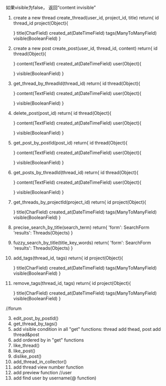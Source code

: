 如果visible为false， 返回“content invisible”

1. create a new thread
create_thread(user_id, project_id, title)
return{
    id
    thread_id
    project(Object){

    }
    title(CharField)
    created_at(DateTimeField)
    tags(ManyToManyField)
    visible(BooleanField)
}      

2. create a new post
create_post(user_id, thread_id, content)
return{
    id
    thread(Object){

    }
    content(TextField)
    created_at(DateTimeField)
    user(Object){

    }
    visible(BooleanField)
}      

3. get_thread_by_threadId(thread_id)
return{
    id
    thread(Object){

    }
    content(TextField)
    created_at(DateTimeField)
    user(Object){

    }
    visible(BooleanField)
}   

4. delete_post(post_id)
return{
    id
    thread(Object){

    }
    content(TextField)
    created_at(DateTimeField)
    user(Object){

    }
    visible(BooleanField)
}  

5. get_post_by_postId(post_id)
return{
    id
    thread(Object){

    }
    content(TextField)
    created_at(DateTimeField)
    user(Object){

    }
    visible(BooleanField)
}  

6. get_posts_by_threadId(thread_id)
return{
    id
    thread(Object){

    }
    content(TextField)
    created_at(DateTimeField)
    user(Object){

    }
    visible(BooleanField)
}  

7. get_threads_by_projectId(project_id)
return{
    id
    project(Object){

    }
    title(CharField)
    created_at(DateTimeField)
    tags(ManyToManyField)
    visible(BooleanField)
}  

8. precise_search_by_title(search_term)
return{
    'form': SearchForm
    'results': Threads(Objects)
}

9. fuzzy_search_by_title(title_key_words)
return{
    'form': SearchForm
    'results': Threads(Objects)
}

10. add_tags(thread_id, tags)
return{
    id
    project(Object){

    }
    title(CharField)
    created_at(DateTimeField)
    tags(ManyToManyField)
    visible(BooleanField)
}  

11. remove_tags(thread_id, tags)
return{
    id
    project(Object){

    }
    title(CharField)
    created_at(DateTimeField)
    tags(ManyToManyField)
    visible(BooleanField)
}  


<!-- TODO: -->
//forum
<!-- 1. get_thread_by_postId() -->
<!-- 2. delete_thread() -->
3. edit_post_by_postId()
4. get_thread_by_tags()
5. add visible condition in all "get" functions: thread add thead, post add thread&post
6. add ordered by in "get" functions
7. like_thread()
8. like_post()
9. dislike_post()
10. add_thread_in_collector()
11. add thread view number function
12. add preview function
//user
13. add find user by username(@ function)
